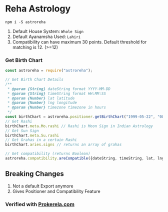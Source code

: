 # Reha Astrology

```shell
npm i -S astroreha
```

1. Default House System: `Whole Sign`
2. Default Ayanamsha Used: `Lahiri`
3. Compatibility can have maximum 30 points. Default threshold for matching is 12. (>=12)

### Get Birth Chart

```javascript
const astroreha = require("astroreha");

// Get Birth Chart Details
/**
 * @param {String} dateString format YYYY-MM-DD
 * @param {String} timeString format HH:MM:SS
 * @param {Number} lat latitude
 * @param {Number} lng longitude
 * @param {Number} timezone timezone in hours
 */
const birthChart = astroreha.positioner.getBirthChart("1999-05-22", "08:00:00", 28.6139, 77.209, 5.5);
// Get Rashi
birthChart.meta.Mo.rashi // Rashi is Moon Sign in Indian Astrology
// Get Sun Sign
birthChart.meta.Su.rashi
// Get Grahas in a certain Rashi
birthChart.aries.signs // returns an array of grahas

// Get compatibility (returns Boolean)
astroreha.compatibility.areCompatible({dateString, timeString, lat, lng, timezone}, {dateString, timeString, lat, lng, timezone});
```
## Breaking Changes
1. Not a default Export anymore
2. Gives Positioner and Compatibility Feature



### Verified with [Prokerela.com](https://www.prokerala.com)
